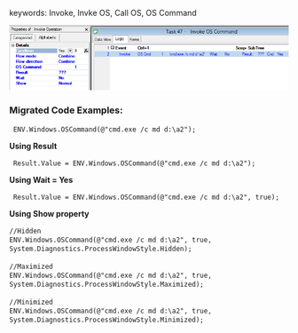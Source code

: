﻿keywords: Invoke, Invke OS, Call OS, OS Command

![Invoke O S](InvokeOS.png)


### Migrated Code Examples:

```csdiff
 ENV.Windows.OSCommand(@"cmd.exe /c md d:\a2");
```

**Using Result**

```csdiff
 Result.Value = ENV.Windows.OSCommand(@"cmd.exe /c md d:\a2");
```

**Using Wait = Yes**
```csdiff
 Result.Value = ENV.Windows.OSCommand(@"cmd.exe /c md d:\a2", true);
```

**Using Show property**

```csdiff
//Hidden
ENV.Windows.OSCommand(@"cmd.exe /c md d:\a2", true, System.Diagnostics.ProcessWindowStyle.Hidden);

//Maximized
ENV.Windows.OSCommand(@"cmd.exe /c md d:\a2", true, System.Diagnostics.ProcessWindowStyle.Maximized);

//Minimized
ENV.Windows.OSCommand(@"cmd.exe /c md d:\a2", true, System.Diagnostics.ProcessWindowStyle.Minimized);
```
